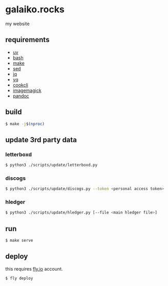 # galaiko.rocks

my website

## requirements

- [uv](https://docs.astral.sh/uv)
- [bash](https://www.gnu.org/software/bash/)
- [make](https://www.gnu.org/software/make/)
- [sed](https://www.gnu.org/software/sed/)
- [jq](https://github.com/jqlang/jq)
- [yq](https://github.com/mikefarah/yq)
- [cookcli](https://github.com/cooklang/cookcli)
- [imagemagick](https://imagemagick.org)
- [pandoc](https://pandoc.org)

## build

```bash
$ make -j$(nproc)
```

## update 3rd party data

### letterboxd

```bash
$ python3 ./scripts/update/letterboxd.py
```

### discogs

```bash
$ python3 ./scripts/update/discogs.py --token <personal access token>
```

### hledger

```bash
$ python3 ./scripts/update/hledger.py [--file <main hledger file>]
```

## run

```bash
$ make serve
```

## deploy

this requires [fly.io](https://fly.io) account.

```
$ fly deploy
```
